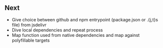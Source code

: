 ## Next

- Give choice between github and npm entrypoint (package.json or .{j,t}s file) from jsdelivr
- Dive local dependencies and repeat process
- Map function used from native dependencies and map against polyfillable targets
